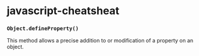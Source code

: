 # javascript-cheatsheat

### `Object.defineProperty()`
This method allows a precise addition to or modification of a property on an object.
